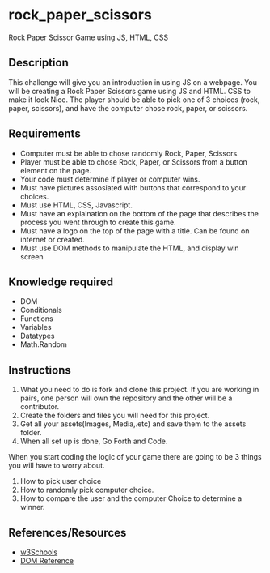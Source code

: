 # rock_paper_scissors
Rock Paper Scissor Game using JS, HTML, CSS

## Description

This challenge will give you an introduction in using JS on a webpage. 
You will be creating a Rock Paper Scissors game using JS and HTML. CSS to make it look Nice. 
The player should be able to pick one of 3 choices (rock, paper, scissors), and have the computer chose rock, paper, or scissors.

## Requirements

* Computer must be able to chose randomly Rock, Paper, Scissors.
* Player must be able to chose Rock, Paper, or Scissors from a button element on the page.
* Your code must determine if player or computer wins.
* Must have pictures assosiated with buttons that correspond to your choices.
* Must use HTML, CSS, Javascript.
* Must have an explaination on the bottom of the page that describes the process you went through to create this game.
* Must have a logo on the top of the page with a title. Can be found on internet or created.
* Must use DOM methods to manipulate the HTML, and display win screen 

## Knowledge required

* DOM
* Conditionals
* Functions 
* Variables
* Datatypes
* Math.Random

## Instructions

1. What you need to do is fork and clone this project. If you are working in pairs, one person will own the repository and the other will be a contributor. 
2. Create the folders and files you will need for this project.
3. Get all your assets(Images, Media,.etc) and save them to the assets folder. 
4. When all set up is done, Go Forth and Code.

When you start coding the logic of your game there are going to be 3 things you will have to worry about. 
1. How to pick user choice
2. How to randomly pick computer choice.
3. How to compare the user and the computer Choice to determine a winner.

## References/Resources
* [w3Schools](http://www.w3schools.com/)
* [DOM Reference](http://www.w3schools.com/jsref/dom_obj_document.asp)

